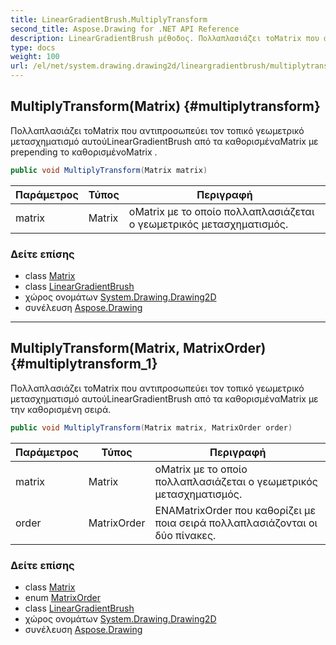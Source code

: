 ```yaml
---
title: LinearGradientBrush.MultiplyTransform
second_title: Aspose.Drawing for .NET API Reference
description: LinearGradientBrush μέθοδος. Πολλαπλασιάζει τοMatrix που αντιπροσωπεύει τον τοπικό γεωμετρικό μετασχηματισμό αυτούLinearGradientBrush από τα καθορισμέναMatrix με prepending το καθορισμένοMatrix .
type: docs
weight: 100
url: /el/net/system.drawing.drawing2d/lineargradientbrush/multiplytransform/
---
```

## MultiplyTransform(Matrix) {#multiplytransform}

Πολλαπλασιάζει τοMatrix που αντιπροσωπεύει τον τοπικό γεωμετρικό μετασχηματισμό αυτούLinearGradientBrush από τα καθορισμέναMatrix με prepending το καθορισμένοMatrix .

```csharp
public void MultiplyTransform(Matrix matrix)
```

| Παράμετρος | Τύπος | Περιγραφή |
| --- | --- | --- |
| matrix | Matrix | οMatrix με το οποίο πολλαπλασιάζεται ο γεωμετρικός μετασχηματισμός. |

### Δείτε επίσης

* class [Matrix](../../matrix/)
* class [LinearGradientBrush](../)
* χώρος ονομάτων [System.Drawing.Drawing2D](../../lineargradientbrush/)
* συνέλευση [Aspose.Drawing](../../../)

---

## MultiplyTransform(Matrix, MatrixOrder) {#multiplytransform_1}

Πολλαπλασιάζει τοMatrix που αντιπροσωπεύει τον τοπικό γεωμετρικό μετασχηματισμό αυτούLinearGradientBrush από τα καθορισμέναMatrix με την καθορισμένη σειρά.

```csharp
public void MultiplyTransform(Matrix matrix, MatrixOrder order)
```

| Παράμετρος | Τύπος | Περιγραφή |
| --- | --- | --- |
| matrix | Matrix | οMatrix με το οποίο πολλαπλασιάζεται ο γεωμετρικός μετασχηματισμός. |
| order | MatrixOrder | ΕΝΑMatrixOrder που καθορίζει με ποια σειρά πολλαπλασιάζονται οι δύο πίνακες. |

### Δείτε επίσης

* class [Matrix](../../matrix/)
* enum [MatrixOrder](../../matrixorder/)
* class [LinearGradientBrush](../)
* χώρος ονομάτων [System.Drawing.Drawing2D](../../lineargradientbrush/)
* συνέλευση [Aspose.Drawing](../../../)


